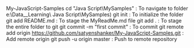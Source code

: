 My-JavaScript-Samples
cd "Java Script\MySamples" 	 : To navigate to folder e:\Data\__Learning\ Java Script\MySamples)
git init	                   : To initialize the folder
git add README.md	           : To stage the MyReadMe.md file
git add .	                   : To stage the entire folder to git
git commit -m "first commit" : To commit
git remote add origin https://github.com/satyenshanker/My-JavaScript-Samples.git
                              : Add remote origin
git push -u origin master	    : Push to remote repository
